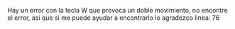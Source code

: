 Hay un error con la tecla W que provoca un doble movimiento, no encontre el error, asi que si me puede ayudar a encontrarlo lo agradezco
linea: 76